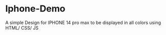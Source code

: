 # Iphone-Demo
A simple Design for IPHONE 14 pro max to be displayed in all colors using HTML/ CSS/ JS
